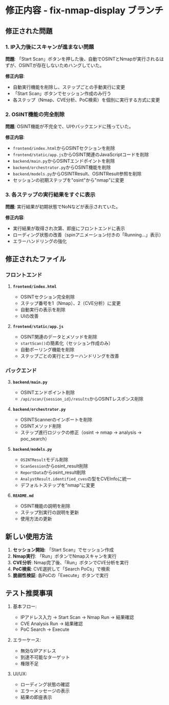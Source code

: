 # 修正内容 - fix-nmap-display ブランチ

## 修正された問題

### 1. IP入力後にスキャンが進まない問題
**問題**: 「Start Scan」ボタンを押した後、自動でOSINTとNmapが実行されるはずが、OSINTが存在しないためハングしていた。

**修正内容**:
- 自動実行機能を削除し、ステップごとの手動実行に変更
- 「Start Scan」ボタンでセッション作成のみ行う
- 各ステップ（Nmap、CVE分析、PoC検索）を個別に実行する方式に変更

### 2. OSINT機能の完全削除
**問題**: OSINT機能が不完全で、UIやバックエンドに残っていた。

**修正内容**:
- `frontend/index.html`からOSINTセクションを削除
- `frontend/static/app.js`からOSINT関連のJavaScriptコードを削除
- `backend/main.py`からOSINTエンドポイントを削除
- `backend/orchestrator.py`からOSINT機能を削除
- `backend/models.py`からOSINTResult、OSINTResult参照を削除
- セッションの初期ステップを"osint"から"nmap"に変更

### 3. 各ステップの実行結果をすぐに表示
**問題**: 実行結果が初期状態でNoNなどが表示されていた。

**修正内容**:
- 実行結果が取得され次第、即座にフロントエンドに表示
- ローディング状態の改善（spinアニメーション付きの「Running...」表示）
- エラーハンドリングの強化

## 修正されたファイル

### フロントエンド
1. **`frontend/index.html`**
   - OSINTセクション完全削除
   - ステップ番号を1（Nmap）、2（CVE分析）に変更
   - 自動実行の表示を削除
   - UIの改善

2. **`frontend/static/app.js`**
   - OSINT関連のデータとメソッドを削除
   - `startScan()`の簡素化（セッション作成のみ）
   - 自動ポーリング機能を削除
   - ステップごとの実行とエラーハンドリングを改善

### バックエンド
3. **`backend/main.py`**
   - OSINTエンドポイント削除
   - `/api/scan/{session_id}/results`からOSINTレスポンス削除

4. **`backend/orchestrator.py`**
   - OSINTScannerのインポートを削除
   - OSINTメソッド削除
   - ステップ進行ロジックの修正（osint → nmap → analysis → poc_search）

5. **`backend/models.py`**
   - `OSINTResult`モデル削除
   - `ScanSession`からosint_result削除
   - `ReportData`からosint_result削除
   - `AnalystResult.identified_cves`の型をCVEInfoに統一
   - デフォルトステップを"nmap"に変更

6. **`README.md`**
   - OSINT機能の説明を削除
   - ステップ別実行の説明を更新
   - 使用方法の更新

## 新しい使用方法

1. **セッション開始**: 「Start Scan」でセッション作成
2. **Nmap実行**: 「Run」ボタンでNmapスキャンを実行
3. **CVE分析**: Nmap完了後、「Run」ボタンでCVE分析を実行  
4. **PoC検索**: CVE選択して「Search PoCs」で検索
5. **脆弱性検証**: 各PoCの「Execute」ボタンで実行

## テスト推奨事項

1. 基本フロー:
   - IPアドレス入力 → Start Scan → Nmap Run → 結果確認
   - CVE Analysis Run → 結果確認
   - PoC Search → Execute

2. エラーケース:
   - 無効なIPアドレス
   - 到達不可能なターゲット
   - 権限不足

3. UI/UX:
   - ローディング状態の確認
   - エラーメッセージの表示
   - 結果の即座表示